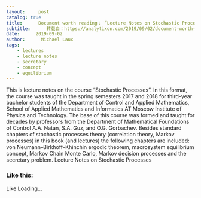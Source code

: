 ```yaml
---
layout:     post
catalog: true
title:      Document worth reading： “Lecture Notes on Stochastic Processes”
subtitle:      转载自：https://analytixon.com/2019/09/02/document-worth-reading-lecture-notes-on-stochastic-processes/
date:      2019-09-02
author:      Michael Laux
tags:
    - lectures
    - lecture notes
    - secretary
    - concept
    - equilibrium
---
```


This is lecture notes on the course “Stochastic Processes”. In this format, the course was taught in the spring semesters 2017 and 2018 for third-year bachelor students of the Department of Control and Applied Mathematics, School of Applied Mathematics and Informatics AT Moscow Institute of Physics and Technology. The base of this course was formed and taught for decades by professors from the Department of Mathematical Foundations of Control A.A. Natan, S.A. Guz, and O.G. Gorbachev. Besides standard chapters of stochastic processes theory (correlation theory, Markov processes) in this book (and lectures) the following chapters are included: von Neumann–Birkhoff–Khinchin ergodic theorem, macrosystem equilibrium concept, Markov Chain Monte Carlo, Markov decision processes and the secretary problem. Lecture Notes on Stochastic Processes

### Like this:

Like Loading...
